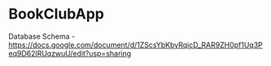 # BookClubApp
Database Schema - https://docs.google.com/document/d/1ZScsYbKbyRqicD_RAR9ZH0pf1Uq3Peq9D62lRUqzwuU/edit?usp=sharing
